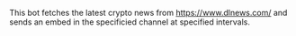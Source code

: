 This bot fetches the latest crypto news from https://www.dlnews.com/ and sends an embed in the specificied channel at specified intervals.
